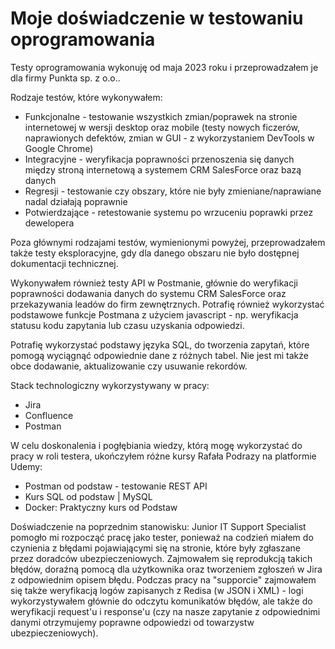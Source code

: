 # Moje doświadczenie w testowaniu oprogramowania

Testy oprogramowania wykonuję od maja 2023 roku i przeprowadzałem je dla firmy Punkta sp. z o.o..

Rodzaje testów, które wykonywałem:
- Funkcjonalne - testowanie wszystkich zmian/poprawek na stronie internetowej w wersji desktop oraz mobile (testy nowych ficzerów, naprawionych defektów, zmian w GUI - z wykorzystaniem DevTools w Google Chrome)
- Integracyjne - weryfikacja poprawności przenoszenia się danych między stroną internetową a systemem CRM SalesForce oraz bazą danych
- Regresji - testowanie czy obszary, które nie były zmieniane/naprawiane nadal działają poprawnie
- Potwierdzające - retestowanie systemu po wrzuceniu poprawki przez dewelopera

Poza głównymi rodzajami testów, wymienionymi powyżej, przeprowadzałem także testy eksploracyjne, gdy dla danego obszaru nie było dostępnej dokumentacji technicznej.

Wykonywałem również testy API w Postmanie, głównie do weryfikacji poprawności dodawania danych do systemu CRM SalesForce oraz przekazywania leadów do firm zewnętrznych. Potrafię również wykorzystać podstawowe funkcje Postmana z użyciem javascript - np. weryfikacja statusu kodu zapytania lub czasu uzyskania odpowiedzi.

Potrafię wykorzystać podstawy języka SQL, do tworzenia zapytań, które pomogą wyciągnąć odpowiednie dane z różnych tabel. Nie jest mi także obce dodawanie, aktualizowanie czy usuwanie rekordów.

Stack technologiczny wykorzystywany w pracy:
- Jira
- Confluence
- Postman
  
W celu doskonalenia i pogłębiania wiedzy, którą mogę wykorzystać do pracy w roli testera, ukończyłem różne kursy Rafała Podrazy na platformie Udemy:
- Postman od podstaw - testowanie REST API
- Kurs SQL od podstaw | MySQL
- Docker: Praktyczny kurs od Podstaw

Doświadczenie na poprzednim stanowisku: Junior IT Support Specialist pomogło mi rozpocząć pracę jako tester, ponieważ na codzień miałem do czynienia z błędami pojawiającymi się na stronie, które były zgłaszane przez doradców ubezpieczeniowych. Zajmowałem się reprodukcją takich błędów, doraźną pomocą dla użytkownika oraz tworzeniem zgłoszeń w Jira z odpowiednim opisem błędu. Podczas pracy na "supporcie" zajmowałem się także weryfikacją logów zapisanych z Redisa (w JSON i XML) - logi wykorzystywałem głównie do odczytu komunikatów błędów, ale także do weryfikacji request'u i response'u (czy na nasze zapytanie z odpowiednimi danymi otrzymujemy poprawne odpowiedzi od towarzystw ubezpieczeniowych).


